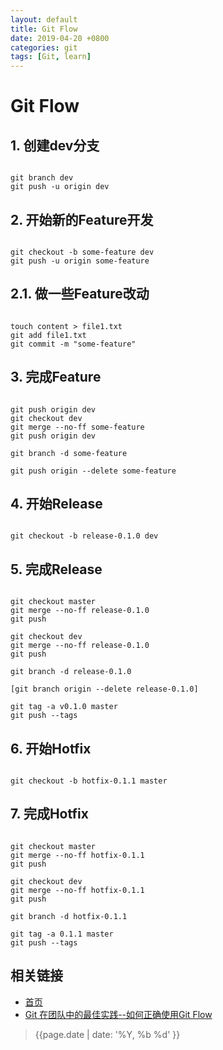 ```yaml
---
layout: default
title: Git Flow
date: 2019-04-20 +0800
categories: git
tags: [Git, learn]
---
```


# Git Flow

## 1. 创建dev分支

```

git branch dev
git push -u origin dev

```

## 2. 开始新的Feature开发

```

git checkout -b some-feature dev
git push -u origin some-feature

```

## 2.1. 做一些Feature改动

```

touch content > file1.txt
git add file1.txt
git commit -m "some-feature"

```

## 3. 完成Feature

```

git push origin dev
git checkout dev
git merge --no-ff some-feature
git push origin dev

git branch -d some-feature

git push origin --delete some-feature

```

## 4. 开始Release

```

git checkout -b release-0.1.0 dev

```

## 5. 完成Release

```

git checkout master
git merge --no-ff release-0.1.0
git push

git checkout dev
git merge --no-ff release-0.1.0
git push

git branch -d release-0.1.0

[git branch origin --delete release-0.1.0]

git tag -a v0.1.0 master
git push --tags

```

## 6. 开始Hotfix

```

git checkout -b hotfix-0.1.1 master

```

## 7. 完成Hotfix

```

git checkout master
git merge --no-ff hotfix-0.1.1
git push

git checkout dev
git merge --no-ff hotfix-0.1.1
git push

git branch -d hotfix-0.1.1

git tag -a 0.1.1 master
git push --tags

```


## 相关链接
- [首页](https://zhishan33.github.io/shanBlog/)
- [Git 在团队中的最佳实践--如何正确使用Git Flow](http://www.cnblogs.com/cnblogsfans/p/5075073.html)

> {{page.date | date: '%Y, %b %d' }}
